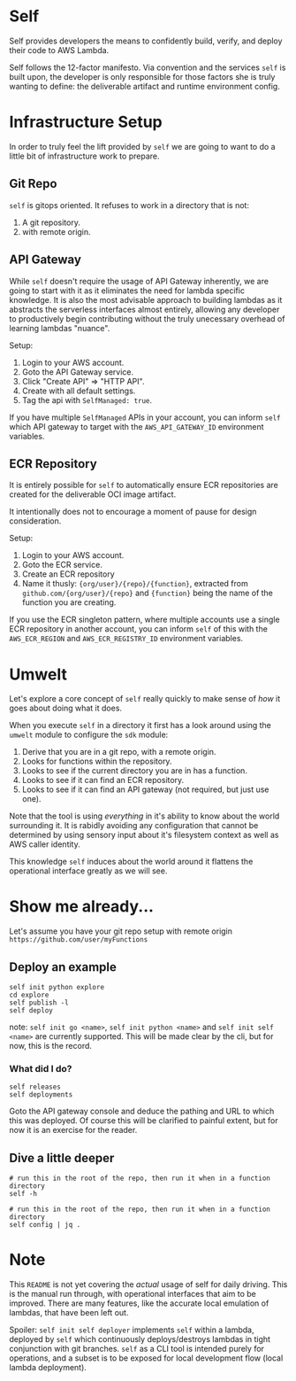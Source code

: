 # Self

Self provides developers the means to confidently build, verify, and deploy their code to AWS Lambda.

Self follows the 12-factor manifesto. Via convention and the services `self` is built upon, the developer is only responsible for those factors she is truly wanting to define: the deliverable artifact and runtime environment config.

# Infrastructure Setup

In order to truly feel the lift provided by `self` we are going to want to do a little bit of infrastructure work to prepare.

## Git Repo
`self` is gitops oriented. It refuses to work in a directory that is not:
1. A git repository.
1. with remote origin.

## API Gateway

While `self` doesn't require the usage of API Gateway inherently, we are going to start with it as it eliminates the need for lambda specific knowledge. It is also the most advisable approach to building lambdas as it abstracts the serverless interfaces almost entirely, allowing any developer to productively begin contributing without the truly unecessary overhead of learning lambdas "nuance".

Setup:
1. Login to your AWS account.
1. Goto the API Gateway service.
1. Click "Create API" => "HTTP API".
1. Create with all default settings.
1. Tag the api with `SelfManaged: true`.

If you have multiple `SelfManaged` APIs in your account, you can inform `self` which API gateway to target with the `AWS_API_GATEWAY_ID` environment variables.

## ECR Repository

It is entirely possible for `self` to automatically ensure ECR repositories are created for the deliverable OCI image artifact. 

It intentionally does not to encourage a moment of pause for design consideration.

Setup:
1. Login to your AWS account.
1. Goto the ECR service.
1. Create an ECR repository
1. Name it thusly: `{org/user}/{repo}/{function}`, extracted from `github.com/{org/user}/{repo}` and `{function}` being the name of the function you are creating.

If you use the ECR singleton pattern, where multiple accounts use a single ECR repository in another account, you can inform `self` of this with the `AWS_ECR_REGION` and `AWS_ECR_REGISTRY_ID` environment variables.

# Umwelt

Let's explore a core concept of `self` really quickly to make sense of _how_ it goes about doing what it does.

When you execute `self` in a directory it first has a look around using the `umwelt` module to configure the `sdk` module:
1. Derive that you are in a git repo, with a remote origin.
1. Looks for functions within the repository.
1. Looks to see if the current directory you are in has a function.
1. Looks to see if it can find an ECR repository.
1. Looks to see if it can find an API gateway (not required, but just use one).

Note that the tool is using _everything_ in it's ability to know about the world surrounding it. It is rabidly avoiding any configuration that cannot be determined by using sensory input about it's filesystem context as well as AWS caller identity.

This knowledge `self` induces about the world around it flattens the operational interface greatly as we will see.

# Show me already...

Let's assume you have your git repo setup with remote origin `https://github.com/user/myFunctions`

## Deploy an example
```
self init python explore
cd explore
self publish -l
self deploy
```
note: `self init go <name>`, `self init python <name>` and `self init self <name>` are currently supported. This will be made clear by the cli, but for now, this is the record.

### What did I do?
```
self releases
self deployments
```

Goto the API gateway console and deduce the pathing and URL to which this was deployed. Of course this will be clarified to painful extent, but for now it is an exercise for the reader.

## Dive a little deeper
```
# run this in the root of the repo, then run it when in a function directory
self -h
```

```
# run this in the root of the repo, then run it when in a function directory
self config | jq .
```

# Note

This `README` is not yet covering the _actual_ usage of self for daily driving. This is the manual run through, with operational interfaces that aim to be improved. There are many features, like the accurate local emulation of lambdas, that have been left out. 

Spoiler: `self init self deployer` implements `self` within a lambda, deployed by `self` which continuously deploys/destroys lambdas in tight conjunction with git branches. `self` as a CLI tool is intended purely for operations, and a subset is to be exposed for local development flow (local lambda deployment).